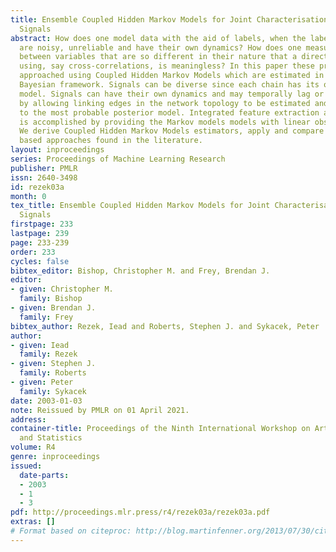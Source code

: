 ```yaml
---
title: Ensemble Coupled Hidden Markov Models for Joint Characterisation of Dynamic
  Signals
abstract: How does one model data with the aid of labels, when the labels themselves
  are noisy, unreliable and have their own dynamics? How does one measure interactions
  between variables that are so different in their nature that a direct comparison
  using, say cross-correlations, is meaningless? In this paper these problems are
  approached using Coupled Hidden Markov Models which are estimated in the Variational
  Bayesian framework. Signals can be diverse since each chain has its own observation
  model. Signals can have their own dynamics and may temporally lag or lead one another
  by allowing linking edges in the network topology to be estimated and chosen according
  to the most probable posterior model. Integrated feature extraction and modelling
  is accomplished by providing the Markov models models with linear observations models.
  We derive Coupled Hidden Markov Models estimators, apply and compare them with sampling
  based approaches found in the literature.
layout: inproceedings
series: Proceedings of Machine Learning Research
publisher: PMLR
issn: 2640-3498
id: rezek03a
month: 0
tex_title: Ensemble Coupled Hidden Markov Models for Joint Characterisation of Dynamic
  Signals
firstpage: 233
lastpage: 239
page: 233-239
order: 233
cycles: false
bibtex_editor: Bishop, Christopher M. and Frey, Brendan J.
editor:
- given: Christopher M.
  family: Bishop
- given: Brendan J.
  family: Frey
bibtex_author: Rezek, Iead and Roberts, Stephen J. and Sykacek, Peter
author:
- given: Iead
  family: Rezek
- given: Stephen J.
  family: Roberts
- given: Peter
  family: Sykacek
date: 2003-01-03
note: Reissued by PMLR on 01 April 2021.
address:
container-title: Proceedings of the Ninth International Workshop on Artificial Intelligence
  and Statistics
volume: R4
genre: inproceedings
issued:
  date-parts:
  - 2003
  - 1
  - 3
pdf: http://proceedings.mlr.press/r4/rezek03a/rezek03a.pdf
extras: []
# Format based on citeproc: http://blog.martinfenner.org/2013/07/30/citeproc-yaml-for-bibliographies/
---
```

